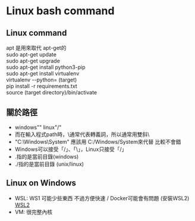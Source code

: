 # Linux bash command

## Linux command
apt 是用來取代 apt-get的  
sudo apt-get update  
sudo apt-get upgrade  
sudo apt-get install python3-pip  
sudo apt-get install virtualenv  
virtualenv --python= (target)  
pip install -r requirements.txt  
source (target directory)/bin/activate  

## 關於路徑
- windows"\" linux"/"
- 而在輸入程式path時，\通常代表轉義詞，所以通常用雙斜\\
- "C:\\Windows\\System" 應該用 C:/Windows/System來代替 比較不會錯
- Windows可以接受「/」、「\\」，Linux只接受「/」
- .指的是當前目錄(windows)
- ./指的是當前目錄 (unix/linux)


## Linux on Windows
- WSL: WS1 可能少些東西 不過方便快速 / Docker可能會有問題 (安裝WSL2)
[WSL2](https://www.huanlintalk.com/2020/02/wsl-2-installation.html)
- VM: 很完整內核 
